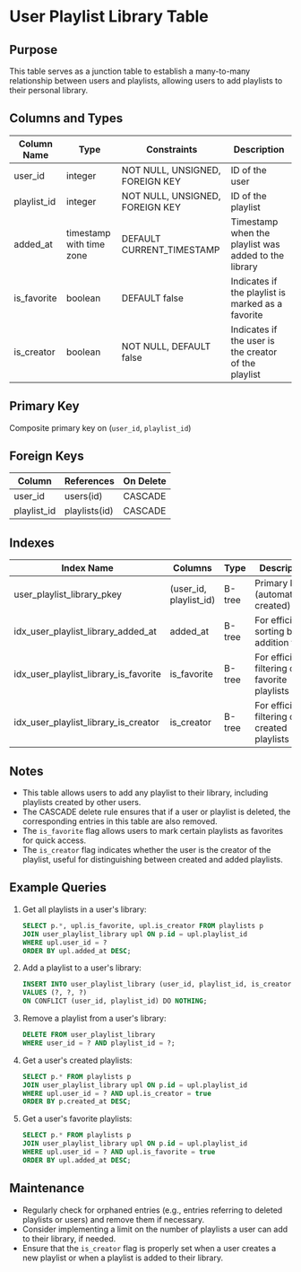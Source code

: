 # User Playlist Library Table

## Purpose
This table serves as a junction table to establish a many-to-many relationship between users and playlists, allowing users to add playlists to their personal library.

## Columns and Types

| Column Name | Type | Constraints | Description |
|-------------|------|-------------|-------------|
| user_id | integer | NOT NULL, UNSIGNED, FOREIGN KEY | ID of the user |
| playlist_id | integer | NOT NULL, UNSIGNED, FOREIGN KEY | ID of the playlist |
| added_at | timestamp with time zone | DEFAULT CURRENT_TIMESTAMP | Timestamp when the playlist was added to the library |
| is_favorite | boolean | DEFAULT false | Indicates if the playlist is marked as a favorite |
| is_creator | boolean | NOT NULL, DEFAULT false | Indicates if the user is the creator of the playlist |

## Primary Key
Composite primary key on (`user_id`, `playlist_id`)

## Foreign Keys

| Column | References | On Delete |
|--------|------------|-----------|
| user_id | users(id) | CASCADE |
| playlist_id | playlists(id) | CASCADE |

## Indexes

| Index Name | Columns | Type | Description |
|------------|---------|------|-------------|
| user_playlist_library_pkey | (user_id, playlist_id) | B-tree | Primary key (automatically created) |
| idx_user_playlist_library_added_at | added_at | B-tree | For efficient sorting by addition time |
| idx_user_playlist_library_is_favorite | is_favorite | B-tree | For efficient filtering of favorite playlists |
| idx_user_playlist_library_is_creator | is_creator | B-tree | For efficient filtering of created playlists |

## Notes
- This table allows users to add any playlist to their library, including playlists created by other users.
- The CASCADE delete rule ensures that if a user or playlist is deleted, the corresponding entries in this table are also removed.
- The `is_favorite` flag allows users to mark certain playlists as favorites for quick access.
- The `is_creator` flag indicates whether the user is the creator of the playlist, useful for distinguishing between created and added playlists.

## Example Queries

1. Get all playlists in a user's library:
   ```sql
   SELECT p.*, upl.is_favorite, upl.is_creator FROM playlists p
   JOIN user_playlist_library upl ON p.id = upl.playlist_id
   WHERE upl.user_id = ?
   ORDER BY upl.added_at DESC;
   ```

2. Add a playlist to a user's library:
   ```sql
   INSERT INTO user_playlist_library (user_id, playlist_id, is_creator)
   VALUES (?, ?, ?)
   ON CONFLICT (user_id, playlist_id) DO NOTHING;
   ```

3. Remove a playlist from a user's library:
   ```sql
   DELETE FROM user_playlist_library
   WHERE user_id = ? AND playlist_id = ?;
   ```

4. Get a user's created playlists:
   ```sql
   SELECT p.* FROM playlists p
   JOIN user_playlist_library upl ON p.id = upl.playlist_id
   WHERE upl.user_id = ? AND upl.is_creator = true
   ORDER BY p.created_at DESC;
   ```

5. Get a user's favorite playlists:
   ```sql
   SELECT p.* FROM playlists p
   JOIN user_playlist_library upl ON p.id = upl.playlist_id
   WHERE upl.user_id = ? AND upl.is_favorite = true
   ORDER BY upl.added_at DESC;
   ```

## Maintenance

- Regularly check for orphaned entries (e.g., entries referring to deleted playlists or users) and remove them if necessary.
- Consider implementing a limit on the number of playlists a user can add to their library, if needed.
- Ensure that the `is_creator` flag is properly set when a user creates a new playlist or when a playlist is added to their library.